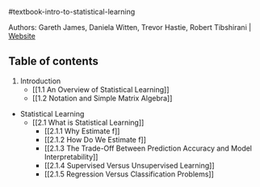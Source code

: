 #textbook-intro-to-statistical-learning 

Authors: Gareth James, Daniela Witten, Trevor Hastie, Robert Tibshirani | [Website](https://www.statlearning.com/)

## Table of contents

1. Introduction
	* [[1.1 An Overview of Statistical Learning]]
	* [[1.2 Notation and Simple Matrix Algebra]]
* Statistical Learning
	* [[2.1 What is Statistical Learning]]
		* [[2.1.1 Why Estimate f]]
		* [[2.1.2 How Do We Estimate f]]
		* [[2.1.3 The Trade-Off Between Prediction Accuracy and Model Interpretability]]
		* [[2.1.4 Supervised Versus Unsupervised Learning]]
		* [[2.1.5 Regression Versus Classification Problems]]




